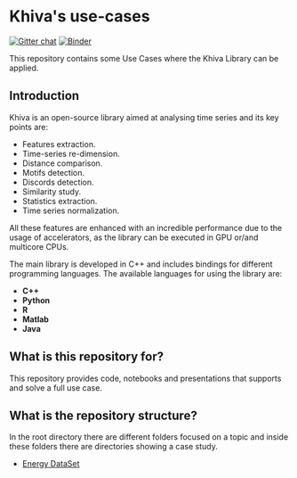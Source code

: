 # Khiva's use-cases

[![Gitter chat](https://badges.gitter.im/shapelets-io/Lobby.svg)](https://gitter.im/shapelets-io/khiva-use-cases?utm_source=share-link&utm_medium=link&utm_campaign=share-link)
[![Binder](https://mybinder.org/badge.svg)](https://mybinder.org/v2/gh/shapelets/khiva-use-cases/master)

This repository contains some Use Cases where the Khiva Library can be applied. 

## Introduction 

Khiva is an open-source library aimed at analysing time series and its key points are: 

* Features extraction.
* Time-series re-dimension.
* Distance comparison.
* Motifs detection.
* Discords detection.
* Similarity study.
* Statistics extraction.
* Time series normalization.


All these features are enhanced with an incredible performance due to the usage of accelerators, as the library can 
be executed in GPU or/and multicore CPUs.

The main library is developed in C++ and includes bindings for different programming languages.
The available languages for using the library are:

* **C++**
* **Python**
* **R**
* **Matlab**
* **Java**

## What is this repository for? 

This repository provides code, notebooks and presentations that supports and solve a full use case. 

## What is the repository structure? 
In the root directory there are different folders focused on a topic and inside these folders there are directories showing a case study. 

* [Energy DataSet](https://github.com/shapelets/use-cases/tree/master/energy)
